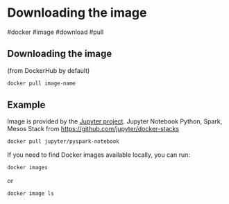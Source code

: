 # Downloading the image

#docker #image #download #pull

## Downloading the image 
(from DockerHub by default)

```bash
docker pull image-name
```

## Example

Image is provided by the [Jupyter project](https://jupyter-docker-stacks.readthedocs.io/en/latest/using/selecting.html). Jupyter Notebook Python, Spark, Mesos Stack from https://github.com/jupyter/docker-stacks

```bash
docker pull jupyter/pyspark-notebook
```

If you need to find Docker images available locally, you can run:

```bash
docker images
```

or 

```bash
docker image ls
```

